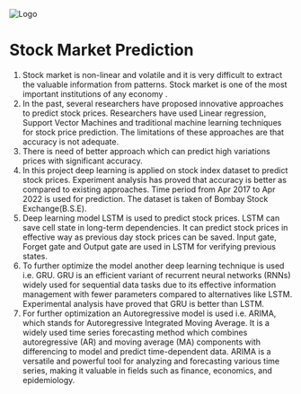
![Logo](https://www.simplilearn.com/ice9/free_resources_article_thumb/StockMarket.PNG)


# Stock Market Prediction
1. Stock market is non-linear and volatile and it is very difficult to extract the valuable information from patterns. Stock market is one of the most important institutions of any economy . 
2. In the past, several researchers have proposed innovative approaches to predict stock prices. Researchers have used Linear regression, Support Vector Machines and traditional machine learning techniques for stock price prediction. The limitations of these approaches are that accuracy is not adequate. 
3. There is need of better approach which can predict high variations prices with significant accuracy. 
4. In this project deep learning is applied on  stock index dataset to  predict stock prices. Experiment analysis has proved that accuracy is better as compared to existing approaches. Time period from Apr 2017 to Apr 2022 is used for prediction. The dataset is taken of Bombay Stock Exchange(B.S.E).
5. Deep learning model LSTM is used to predict stock prices. LSTM can save cell state in long-term dependencies. It can predict stock prices in effective way as previous day stock prices can be saved. Input gate, Forget gate and Output gate are used in LSTM for verifying previous states.
6. To further optimize the model another deep learning technique is used i.e. GRU. GRU is an efficient variant of recurrent neural networks (RNNs) widely used for sequential data tasks due to its effective information management with fewer parameters compared to alternatives like LSTM. Experimental analysis have proved that GRU is better than LSTM.
7. For further optimization an  Autoregressive model is used i.e. ARIMA, which stands for Autoregressive Integrated Moving Average. It is a widely used time series forecasting method which combines autoregressive (AR) and moving average (MA) components with differencing to model and predict time-dependent data. ARIMA is a versatile and powerful tool for analyzing and forecasting various time series, making it valuable in fields such as finance, economics, and epidemiology.
                  






